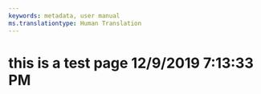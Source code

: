 ```yaml
---
keywords: metadata, user manual
ms.translationtype: Human Translation
---
```

# this is a test page 12/9/2019 7:13:33 PM